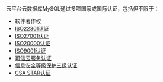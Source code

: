 云平台云数据库MySQL通过多项国家或国际认证，包括但不限于：


- 软件著作权
- [ISO22301认证][1]
- [ISO27001认证][2]
- [ISO20000认证][3]
- [ISO9001认证][4]
- [可信云服务认证][5]
- [信息安全等级保护三级认证][6]
- [CSA STAR认证][7]







	 

[1]:	http://tce.fsphere.cn/document/product/363
[2]:	http://tce.fsphere.cn/document/product/363/2408
[3]:	http://tce.fsphere.cn/document/product/363/2409
[4]:	http://tce.fsphere.cn/document/product/363/2410
[5]:	http://tce.fsphere.cn/document/product/363/2411
[6]:	http://tce.fsphere.cn/document/product/363/2487
[7]:	http://tce.fsphere.cn/document/product/363/7249
